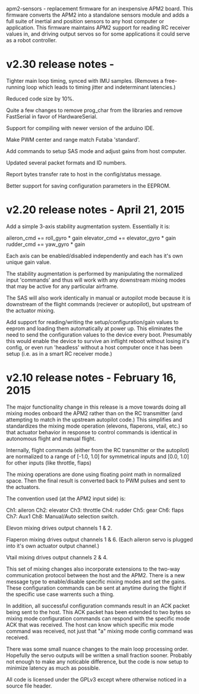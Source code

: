 apm2-sensors - replacement firmware for an inexpensive APM2 board.
This firmware converts the APM2 into a standalone sensors module
and adds a full suite of inertial and position sensors to any host
computer or application.  This firmware maintains APM2 support for
reading RC receiver values in, and driving output servos so for some
applications it could serve as a robot controller.


v2.30 release notes -
========================================

Tighter main loop timing, synced with IMU samples.  (Removes a free-running
loop which leads to timing jitter and indeterminant latencies.)

Reduced code size by 10%.

Quite a few changes to remove prog_char from the libraries and remove
FastSerial in favor of HardwareSerial.

Support for compiling with newer version of the arduino IDE.

Make PWM center and range match Futaba 'standard'.

Add commands to setup SAS mode and adjust gains from host computer.

Updated several packet formats and ID numbers.

Report bytes transfer rate to host in the config/status message.

Better support for saving configuration parameters in the EEPROM.


v2.20 release notes - April 21, 2015
========================================

Add a simple 3-axis stability augmentation system.  Essentially it is:

  aileron_cmd += roll_gyro * gain
  elevator_cmd += elevator_gyro * gain
  rudder_cmd += yaw_gyro * gain

Each axis can be enabled/disabled independently and each has it's own
unique gain value.

The stability augmentation is performed by manipulating the normalized
input 'commands' and thus will work with any downstream mixing modes
that may be active for any particular airframe.

The SAS will also work identically in manual or autopilot mode because it 
is downstream of the flight commands (reciever or autopilot), but upstream
of the actuator mixing.

Add support for reading/writing the setup/configuration/gain values to
eeprom and loading them automatically at power up.  This eliminates
the need to send the configuration values to the device every boot.
Presumably this would enable the device to survive an inflight reboot
without losing it's config, or even run 'headless' without a host
computer once it has been setup (i.e. as in a smart RC receiver mode.)


v2.10 release notes - February 16, 2015
=======================================

The major functionality change in this release is a move towards doing
all mixing modes onboard the APM2 rather than on the RC transmitter
(and attempting to match in the upstream autopilot code.)  This
simplifies and standardizes the mixing mode operation (elevons,
flaperons, vtail, etc.) so that actuator behavior in response to
control commands is identical in autonomous flight and manual flight.

Internally, flight commands (either from the RC transmitter or the
autopilot) are normalized to a range of [-1.0, 1.0] for symmetrical
inputs and [0.0, 1.0] for other inputs (like throttle, flaps)

The mixing operations are done using floating point math in normalized
space.  Then the final result is converted back to PWM pulses and sent
to the actuators.

The convention used (at the APM2 input side) is:

Ch1: aileron
Ch2: elevator
Ch3: throttle
Ch4: rudder
Ch5: gear
Ch6: flaps
Ch7: Aux1
Ch8: Manual/Auto selection switch.

Elevon mixing drives output channels 1 & 2.

Flaperon mixing drives output channels 1 & 6.  (Each aileron servo is
plugged into it's own actuator output channel.)

Vtail mixing drives output channels 2 & 4.

This set of mixing changes also incorporate extensions to the two-way
communication protocol between the host and the APM2.  There is a new
message type to enable/disable specific mixing modes and set the
gains.  These configuration commands can be sent at anytime during the
flight if the specific use case warrents such a thing.

In addition, all successful configuration commands result in an ACK
packet being sent to the host.  This ACK packet has been extended to
two bytes so mixing mode configuration commands can respond with the
specific mode ACK that was received.  The host can know which specific
mix mode command was received, not just that "a" mixing mode config
command was received.

There was some small nuance changes to the main loop processing order.
Hopefully the servo outputs will be written a small fraction sooner.
Probably not enough to make any noticable difference, but the code is
now setup to minimize latency as much as possible.

All code is licensed under the GPLv3 except where otherwise noticed in a 
source file header.
